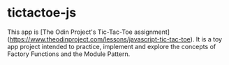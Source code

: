 # tictactoe-js
This app is [The Odin Project's Tic-Tac-Toe assignment] (https://www.theodinproject.com/lessons/javascript-tic-tac-toe). It is a toy app project intended to practice, implement and explore the concepts of Factory Functions and the Module Pattern.